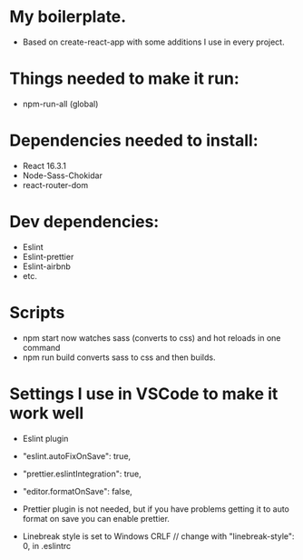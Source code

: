 # My boilerplate.

- Based on create-react-app with some additions I use in every project.

# Things needed to make it run:
  - npm-run-all (global)
# Dependencies needed to install:
  - React 16.3.1
  - Node-Sass-Chokidar
  - react-router-dom

# Dev dependencies:
  - Eslint
  - Eslint-prettier
  - Eslint-airbnb
  - etc.

# Scripts
 - npm start now watches sass (converts to css) and hot reloads in one command
 - npm run build converts sass to css and then builds.


# Settings I use in VSCode to make it work well
  - Eslint plugin
  - "eslint.autoFixOnSave": true,
  - "prettier.eslintIntegration": true,
  - "editor.formatOnSave": false,

  - Prettier plugin is not needed, but if you have problems getting it to auto format on save you can enable prettier.
  - Linebreak style is set to Windows CRLF // change with  "linebreak-style": 0, in .eslintrc